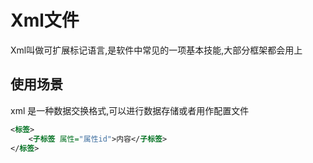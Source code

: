 # Xml文件

Xml叫做可扩展标记语言,是软件中常见的一项基本技能,大部分框架都会用上

## 使用场景

xml 是一种数据交换格式,可以进行数据存储或者用作配置文件

```xml
<标签>
    <子标签 属性="属性id">内容</子标签>
</标签>
```

